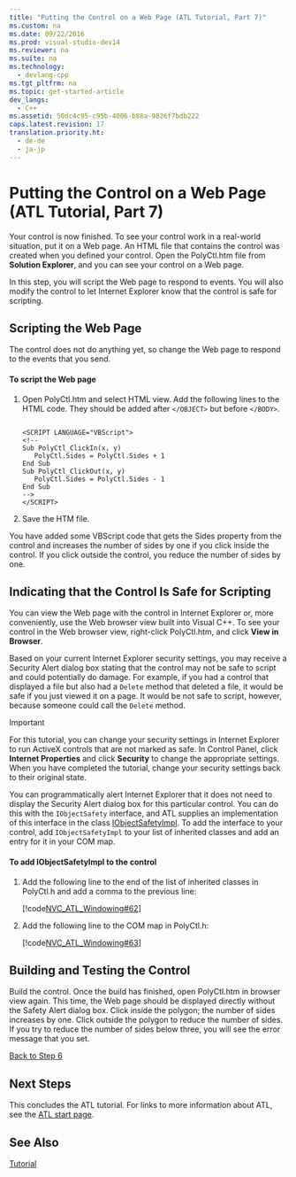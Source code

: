 ```yaml
---
title: "Putting the Control on a Web Page (ATL Tutorial, Part 7)"
ms.custom: na
ms.date: 09/22/2016
ms.prod: visual-studio-dev14
ms.reviewer: na
ms.suite: na
ms.technology: 
  - devlang-cpp
ms.tgt_pltfrm: na
ms.topic: get-started-article
dev_langs: 
  - C++
ms.assetid: 50dc4c95-c95b-4006-b88a-9826f7bdb222
caps.latest.revision: 17
translation.priority.ht: 
  - de-de
  - ja-jp
---
```

# Putting the Control on a Web Page (ATL Tutorial, Part 7)
Your control is now finished. To see your control work in a real-world situation, put it on a Web page. An HTML file that contains the control was created when you defined your control. Open the PolyCtl.htm file from **Solution Explorer**, and you can see your control on a Web page.  
  
 In this step, you will script the Web page to respond to events. You will also modify the control to let Internet Explorer know that the control is safe for scripting.  
  
## Scripting the Web Page  
 The control does not do anything yet, so change the Web page to respond to the events that you send.  
  
#### To script the Web page  
  
1.  Open PolyCtl.htm and select HTML view. Add the following lines to the HTML code. They should be added after `</OBJECT>` but before `</BODY>`.  
  
    ```  
  
    <SCRIPT LANGUAGE="VBScript">  
    <!--  
    Sub PolyCtl_ClickIn(x, y)  
       PolyCtl.Sides = PolyCtl.Sides + 1  
    End Sub  
    Sub PolyCtl_ClickOut(x, y)  
       PolyCtl.Sides = PolyCtl.Sides - 1  
    End Sub  
    -->  
    </SCRIPT>  
    ```  
  
2.  Save the HTM file.  
  
 You have added some VBScript code that gets the Sides property from the control and increases the number of sides by one if you click inside the control. If you click outside the control, you reduce the number of sides by one.  
  
## Indicating that the Control Is Safe for Scripting  
 You can view the Web page with the control in Internet Explorer or, more conveniently, use the Web browser view built into Visual C++. To see your control in the Web browser view, right-click PolyCtl.htm, and click **View in Browser**.  
  
 Based on your current Internet Explorer security settings, you may receive a Security Alert dialog box stating that the control may not be safe to script and could potentially do damage. For example, if you had a control that displayed a file but also had a `Delete` method that deleted a file, it would be safe if you just viewed it on a page. It would be not safe to script, however, because someone could call the `Delete` method.  
  
> [!IMPORTANT]
>  For this tutorial, you can change your security settings in Internet Explorer to run ActiveX controls that are not marked as safe. In Control Panel, click **Internet Properties** and click **Security** to change the appropriate settings. When you have completed the tutorial, change your security settings back to their original state.  
  
 You can programmatically alert Internet Explorer that it does not need to display the Security Alert dialog box for this particular control. You can do this with the `IObjectSafety` interface, and ATL supplies an implementation of this interface in the class [IObjectSafetyImpl](../vs140/iobjectsafetyimpl-class.md). To add the interface to your control, add `IObjectSafetyImpl` to your list of inherited classes and add an entry for it in your COM map.  
  
#### To add IObjectSafetyImpl to the control  
  
1.  Add the following line to the end of the list of inherited classes in PolyCtl.h and add a comma to the previous line:  
  
     [!code[NVC_ATL_Windowing#62](../vs140/codesnippet/CPP/putting-the-control-on-a-web-page--atl-tutorial--part-7-_1.h)]
  
  
2.  Add the following line to the COM map in PolyCtl.h:  
  
     [!code[NVC_ATL_Windowing#63](../vs140/codesnippet/CPP/putting-the-control-on-a-web-page--atl-tutorial--part-7-_2.h)]
  
  
## Building and Testing the Control  
 Build the control. Once the build has finished, open PolyCtl.htm in browser view again. This time, the Web page should be displayed directly without the Safety Alert dialog box. Click inside the polygon; the number of sides increases by one. Click outside the polygon to reduce the number of sides. If you try to reduce the number of sides below three, you will see the error message that you set.  
  
 [Back to Step 6](../vs140/adding-a-property-page--atl-tutorial--part-6-.md)  
  
## Next Steps  
 This concludes the ATL tutorial. For links to more information about ATL, see the [ATL start page](../vs140/active-template-library--atl--concepts.md).  
  
## See Also  
 [Tutorial](../vs140/active-template-library--atl--tutorial.md)